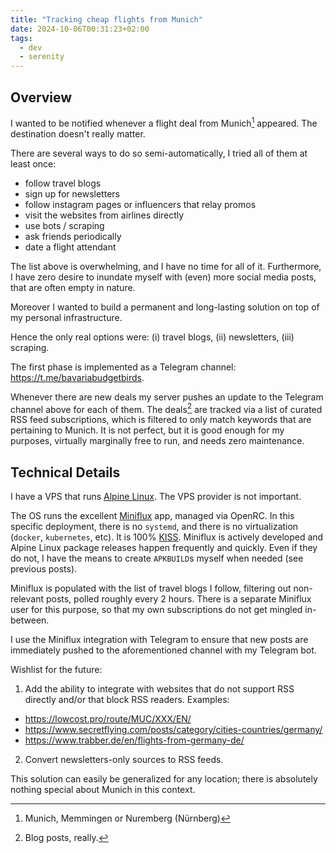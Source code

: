 ```yaml
---
title: "Tracking cheap flights from Munich"
date: 2024-10-06T00:31:23+02:00
tags:
  - dev
  - serenity
---
```


## Overview

I wanted to be notified whenever a flight deal from Munich[^1] appeared. The
destination doesn't really matter.


There are several ways to do so semi-automatically, I tried all of them at least
once:

- follow travel blogs
- sign up for newsletters
- follow instagram pages or influencers that relay promos
- visit the websites from airlines directly
- use bots / scraping
- ask friends periodically
- date a flight attendant

The list above is overwhelming, and I have no time for all of it. Furthermore, I
have zero desire to inundate myself with (even) more social media posts, that
are often empty in nature.

Moreover I wanted to build a permanent and long-lasting solution on top of my
personal infrastructure.

Hence the only real options were: (i) travel blogs, (ii) newsletters, (iii)
scraping.

The first phase is implemented as a Telegram channel:
https://t.me/bavariabudgetbirds.

Whenever there are new deals my server pushes an update to the Telegram channel
above for each of them. The deals[^2] are tracked via a list of curated RSS feed
subscriptions, which is filtered to only match keywords that are pertaining to
Munich. It is not perfect, but it is good enough for my purposes, virtually
marginally free to run, and needs zero maintenance.

## Technical Details

I have a VPS that runs [Alpine Linux](https://www.alpinelinux.org/). The VPS
provider is not important.

The OS runs the excellent [Miniflux](https://miniflux.app/) app, managed via
OpenRC. In this specific deployment, there is no `systemd`, and there is no
virtualization (`docker`, `kubernetes`, etc). It is 100%
[KISS](https://en.wikipedia.org/wiki/KISS_principle). Miniflux is actively
developed and Alpine Linux package releases happen frequently and quickly. Even
if they do not, I have the means to create `APKBUILD`s myself when needed
  (see previous posts).

Miniflux is populated with the list of travel blogs I follow, filtering out
non-relevant posts, polled roughly every 2 hours. There is a separate Miniflux
user for this purpose, so that my own subscriptions do not get mingled
in-between.

I use the Miniflux integration with Telegram to ensure that new posts are
immediately pushed to the aforementioned channel with my Telegram bot.

Wishlist for the future:

1. Add the ability to integrate with websites that do not support
RSS directly and/or that block RSS readers. Examples:

  - https://lowcost.pro/route/MUC/XXX/EN/
  - https://www.secretflying.com/posts/category/cities-countries/germany/
  - https://www.trabber.de/en/flights-from-germany-de/

2. Convert newsletters-only sources to RSS feeds.

This solution can easily be generalized for any location; there is absolutely
nothing special about Munich in this context.

[^1]: Munich, Memmingen or Nuremberg (Nürnberg)
[^2]: Blog posts, really.
